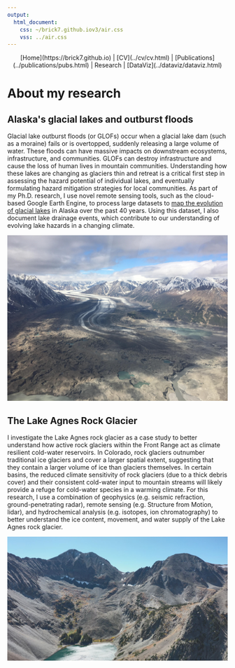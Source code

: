 ```yaml
---
output:
  html_document:
    css: ~/brick7.github.iov3/air.css
    vss: ../air.css
---
```

<center>
[Home](https://brick7.github.io) | [CV](../cv/cv.html) | [Publications](../publications/pubs.html) | Research | [DataViz](../dataviz/dataviz.html)
</center>

# About my research

## Alaska's glacial lakes and outburst floods

Glacial lake outburst floods (or GLOFs) occur when a glacial lake dam (such as a moraine) fails or is overtopped, suddenly releasing a large volume of water. These floods can have massive impacts on downstream ecosystems, infrastructure, and communities. GLOFs can destroy infrastructure and cause the loss of human lives in mountain communities. Understanding how these lakes are changing as glaciers thin and retreat is a critical first step in assessing the hazard potential of individual lakes, and eventually formulating hazard mitigation strategies for local communities. As part of my Ph.D. research, I use novel remote sensing tools, such as the cloud-based Google Earth Engine, to process large datasets to <a href="AKmapNov152021.html">map the evolution of glacial lakes</a> in Alaska over the past 40 years. Using this dataset, I also document lake drainage events, which contribute to our understanding of evolving lake hazards in a changing climate.

<center>
<img src="D9B8KufUYAIqVgb.jpeg" width=600></img> 
</center> 

## The Lake Agnes Rock Glacier

I investigate the Lake Agnes rock glacier as a case study to better understand how active rock glaciers within the Front Range act as climate resilient cold-water reservoirs. In Colorado, rock glaciers outnumber traditional ice glaciers and cover a larger spatial extent, suggesting that they contain a larger volume of ice than glaciers themselves. In certain basins, the reduced climate sensitivity of rock glaciers (due to a thick debris cover) and their consistent cold-water input to mountain streams will likely provide a refuge for cold-water species in a warming climate. For this research, I use a combination of geophysics (e.g. seismic refraction, ground-penetrating radar), remote sensing (e.g. Structure from Motion, lidar), and hydrochemical analysis (e.g. isotopes, ion chromatography) to better understand the ice content, movement, and water supply of the Lake Agnes rock glacier.

<center>
<img src="CaptureRGzoomedOut.JPG" width=600></img> 
</center> 
